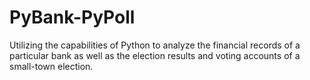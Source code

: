 # PyBank-PyPoll
Utilizing the capabilities of Python to analyze the financial records of a particular bank as well as the election results and voting accounts of a small-town election.
